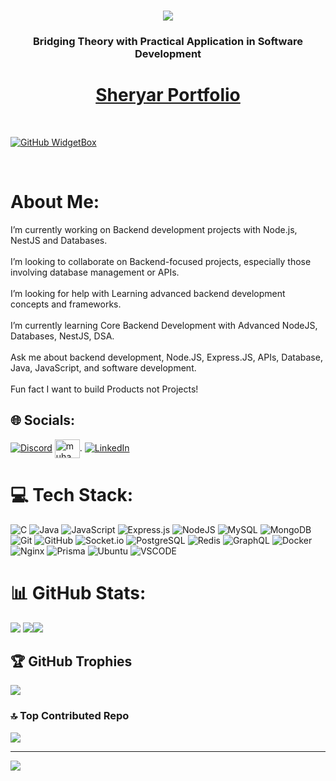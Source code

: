 <h1 align="center">
    <img src="https://readme-typing-svg.herokuapp.com/?font=Righteous&size=35&center=true&vCenter=true&width=500&height=70&duration=4000&lines=Hi+There!+👋;+I'm+Muhammad+Sheryar!" />
</h1>
<h3 align="center">Bridging Theory with Practical Application in Software Development</h3>
<div align="center">

# **[Sheryar Portfolio](https://muhammad-sheryar-portfolio.vercel.app/)**

</div>

<br>

[![GitHub WidgetBox](https://github-widgetbox.vercel.app/api/profile?username=Sheryar-bit&data=followers,repositories,stars,commits&theme=nautilus)](https://github.com/Sheryar-bit)

<br>


# About Me:
I’m currently working on Backend development projects with Node.js, NestJS and Databases.<br><br> I’m looking to collaborate on Backend-focused projects, especially those involving database management or APIs.<br><br>I’m looking for help with Learning advanced backend development concepts and frameworks.<br><br>I’m currently learning Core Backend Development with Advanced NodeJS, Databases, NestJS, DSA.<br><br>Ask me about backend development, Node.JS, Express.JS, APIs, Database, Java, JavaScript, and software development.<br><br>Fun fact I want to build Products not Projects!


## 🌐 Socials:
[![Discord](https://img.shields.io/badge/Discord-%237289DA.svg?logo=discord&logoColor=white)](https://discord.gg/sheryar0015)  <a href="https://www.leetcode.com/muhammad_sheryar708" target="blank"><img align="center" src="https://raw.githubusercontent.com/rahuldkjain/github-profile-readme-generator/master/src/images/icons/Social/leet-code.svg" alt="muhammad_sheryar708" height="30" width="40" /></a>. [![LinkedIn](https://img.shields.io/badge/LinkedIn-%230077B5.svg?logo=linkedin&logoColor=white)](https://linkedin.com/in/www.linkedin.com/in/httsheryar-ali-53349a219) 

# 💻 Tech Stack:
![C](https://img.shields.io/badge/c-%2300599C.svg?style=for-the-badge&logo=c&logoColor=white) ![Java](https://img.shields.io/badge/java-%23ED8B00.svg?style=for-the-badge&logo=openjdk&logoColor=white) ![JavaScript](https://img.shields.io/badge/javascript-%23323330.svg?style=for-the-badge&logo=javascript&logoColor=%23F7DF1E)             ![Express.js](https://img.shields.io/badge/express.js-%23404d59.svg?style=for-the-badge&logo=express&logoColor=%2361DAFB) ![NodeJS](https://img.shields.io/badge/node.js-6DA55F?style=for-the-badge&logo=node.js&logoColor=white) ![MySQL](https://img.shields.io/badge/mysql-4479A1.svg?style=for-the-badge&logo=mysql&logoColor=white) ![MongoDB](https://img.shields.io/badge/MongoDB-%234ea94b.svg?style=for-the-badge&logo=mongodb&logoColor=white) ![Git](https://img.shields.io/badge/git-%23F05033.svg?style=for-the-badge&logo=git&logoColor=white) ![GitHub](https://img.shields.io/badge/github-%23121011.svg?style=for-the-badge&logo=github&logoColor=white) ![Socket.io](https://img.shields.io/badge/Socket.io-010101?&style=for-the-badge&logo=Socket.io&logoColor=white) 
![PostgreSQL](https://img.shields.io/badge/PostgreSQL-316192?style=for-the-badge&logo=postgresql&logoColor=white) ![Redis](https://img.shields.io/badge/redis-%23DD0031.svg?&style=for-the-badge&logo=redis&logoColor=white) ![GraphQL](https://img.shields.io/badge/GraphQl-E10098?style=for-the-badge&logo=graphql&logoColor=white) ![Docker](https://img.shields.io/badge/Docker-2CA5E0?style=for-the-badge&logo=docker&logoColor=white) ![Nginx](https://img.shields.io/badge/Nginx-009639?style=for-the-badge&logo=nginx&logoColor=white) ![Prisma](https://img.shields.io/badge/Prisma-3982CE?style=for-the-badge&logo=Prisma&logoColor=white) ![Ubuntu](https://img.shields.io/badge/Ubuntu-E95420?style=for-the-badge&logo=ubuntu&logoColor=white) ![VSCODE](https://img.shields.io/badge/VSCode-0078D4?style=for-the-badge&logo=visual%20studio%20code&logoColor=white)
# 📊 GitHub Stats:
![](https://github-readme-stats.vercel.app/api?username=Sheryar-bit&theme=transparent&hide_border=false&include_all_commits=true&count_private=true)
![](https://github-readme-streak-stats.herokuapp.com/?user=Sheryar-bit&theme=transparent&hide_border=false)![](https://github-readme-stats.vercel.app/api/top-langs/?username=Sheryar-bit&theme=transparent&hide_border=false&include_all_commits=true&count_private=true&layout=compact)

## 🏆 GitHub Trophies
![](https://github-profile-trophy.vercel.app/?username=Sheryar-bit&theme=radical&no-frame=false&no-bg=true&margin-w=4)

### 🔝 Top Contributed Repo
![](https://github-contributor-stats.vercel.app/api?username=Sheryar-bit&limit=5&theme=gotham&combine_all_yearly_contributions=true)

---
[![](https://visitcount.itsvg.in/api?id=Sheryar-bit&icon=0&color=0)](https://visitcount.itsvg.in)

<!-- Proudly created with GPRM ( https://gprm.itsvg.in ) -->

